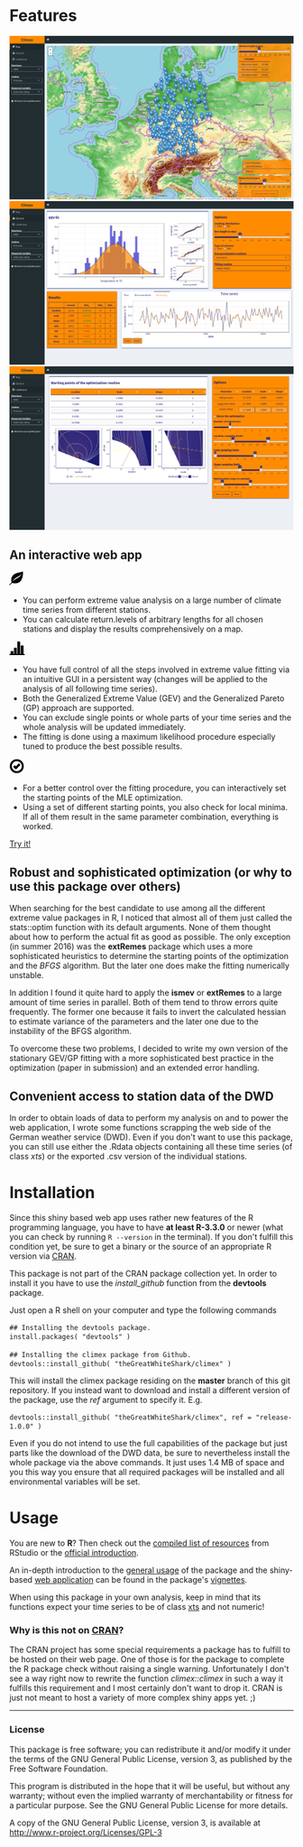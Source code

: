 # Features
![leaflet map to handle a lot of station data](res/climex_map.png)
![control all the different steps involved in the extreme value analysis](res/climex_time-series.png)
![verify the results using an animation of the fitting procedure](res/climex_animation.png)

## An interactive web app

![map-icon](res/glyphicons-2-leaf.png)
- You can perform extreme value analysis on a large number of
  climate time series from different stations.
- You can calculate return.levels of arbitrary lengths for all 
  chosen stations and display the results comprehensively on a 
  map.
  
![general-icon](res/glyphicons-42-charts.png)
- You have full control of all the steps involved in extreme value fitting via an intuitive
  GUI in a persistent way (changes will be applied to the
  analysis of all following time series).
- Both the Generalized Extreme Value (GEV) and the Generalized
  Pareto (GP) approach are supported.
- You can exclude single points or whole parts of your time series 
  and the whole analysis will be updated immediately.
- The fitting is done using a maximum likelihood procedure especially
  tuned to produce the best possible results.
  
![likelihood-icon](res/glyphicons-199-ok-circle.png)
- For a better control over the fitting procedure, you can interactively
  set the starting points of the MLE optimization.
- Using a set of different starting points, you also check for local minima.
  If all of them result in the same parameter combination, everything is worked.
  
[Try it!](http://climex.pks.mpg.de)

## Robust and sophisticated optimization (or why to use this package over others)

When searching for the best candidate to use among all the different extreme value packages in R, I noticed that almost all of them just called the stats::optim function with its default arguments. None of them thought about how to perform the actual fit as good as possible. The only exception (in summer 2016) was the **extRemes** package which uses a more sophisticated heuristics to determine the starting points of the optimization and the *BFGS* algorithm. But the later one does make the fitting numerically unstable.

In addition I found it quite hard to apply the **ismev** or **extRemes** to a large amount of time series in parallel. Both of them tend to throw errors quite frequently. The former one because it fails to invert the calculated hessian to estimate variance of the parameters and the later one due to the instability of the BFGS algorithm.

To overcome these two problems, I decided to write my own version of the stationary GEV/GP fitting with a more sophisticated best practice in the optimization (paper in submission) and an extended error handling.

## Convenient access to station data of the DWD

In order to obtain loads of data to perform my analysis on and to power the web application, I wrote some functions scrapping the web side of the German weather service (DWD). Even if you don't want to use this package, you can still use either the .Rdata objects containing all these time series (of class *xts*) or the exported .csv version of the individual stations.

# Installation

Since this shiny based web app uses rather new features of the R programming language, you have to have **at least R-3.3.0** or newer (what you can check by running `R --version` in the terminal). If you don't fulfill this condition yet, be sure to get a binary or the source of an appropriate R version via [CRAN](https://cran.r-project.org/).

This package is not part of the CRAN package collection yet. In order to install it you have to use the *install_github* function from the **devtools** package.

Just open a R shell on your computer and type the following commands

```
## Installing the devtools package. 
install.packages( "devtools" )

## Installing the climex package from Github.
devtools::install_github( "theGreatWhiteShark/climex" )
```

This will install the climex package residing on the **master** branch of this git repository. If you instead want to download and install a different version of the package, use the *ref* argument to specify it. E.g. 

```
devtools::install_github( "theGreatWhiteShark/climex", ref = "release-1.0.0" )
```

Even if you do not intend to use the full capabilities of the package but just parts like the download of the DWD data, be sure to nevertheless install the whole package via the above commands. It just uses 1.4 MB of space and you this way you ensure that all required packages will be installed and all environmental variables will be set.

# Usage

You are new to **R**? Then check out the [compiled list of resources](https://www.rstudio.com/online-learning/#R) from RStudio or the [official introduction](https://cran.r-project.org/doc/manuals/R-intro.pdf).

An in-depth introduction to the [general usage](vignettes/data_dwd_and_usage.Rmd) of the package and the shiny-based [web application](vignettes/climex_app.Rmd) can be found in the package's [vignettes](vignettes/).

When using this package in your own analysis, keep in mind that its functions expect your time series to be of class [xts](https://cran.r-project.org/web/packages/xts/index.html) and not numeric!

### Why is this not on [CRAN](https://cran.r-project.org/)?

The CRAN project has some special requirements a package has to fulfill to be hosted on their web page. One of those is for the package to complete the R package check without raising a single warning. Unfortunately I don't see a way right now to rewrite the function _climex::climex_ in such a way it fulfills this requirement and I most certainly don't want to drop it. CRAN is just not meant to host a variety of more complex shiny apps yet. ;)

---

### License

This package is free software; you can redistribute it and/or modify it
under the terms of the GNU General Public License, version 3, as
published by the Free Software Foundation.

This program is distributed in the hope that it will be useful, but
without any warranty; without even the implied warranty of
merchantability or fitness for a particular purpose.  See the GNU
General Public License for more details.

A copy of the GNU General Public License, version 3, is available at
<http://www.r-project.org/Licenses/GPL-3>



